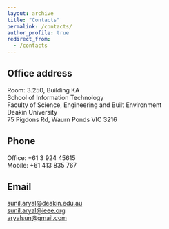 ```yaml
---
layout: archive
title: "Contacts"
permalink: /contacts/
author_profile: true
redirect_from: 
  - /contacts
---
```


Office address
--------------
Room: 3.250, Building KA<br />
School of Information Technology<br />
Faculty of Science, Engineering and Built Environment<br />
Deakin University <br />
75 Pigdons Rd, Waurn Ponds VIC 3216<br />


Phone
-----
Office: +61 3 924 45615<br />
Mobile: +61 413 835 767<br />

Email
-----
sunil.aryal@deakin.edu.au<br />
sunil.aryal@ieee.org<br />
aryalsun@gmail.com<br />
